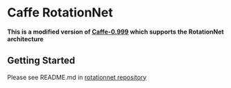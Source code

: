 # Caffe RotationNet

**This is a modified version of [Caffe-0.999](https://github.com/BVLC/caffe/archive/v0.999.tar.gz) which supports the RotationNet architecture**

## Getting Started 

Please see README.md in [rotationnet repository](https://github.com/kanezaki/rotationnet)
